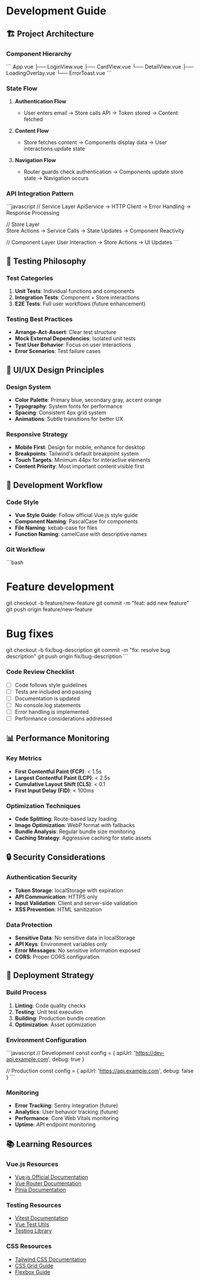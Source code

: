 # Development Guide

## 🏗️ Project Architecture

### Component Hierarchy

\`\`\`
App.vue
├── LoginView.vue
├── CardView.vue
└── DetailView.vue
    ├── LoadingOverlay.vue
    └── ErrorToast.vue
\`\`\`

### State Flow

1. **Authentication Flow**
   - User enters email → Store calls API → Token stored → Content fetched

2. **Content Flow**
   - Store fetches content → Components display data → User interactions update state

3. **Navigation Flow**
   - Router guards check authentication → Components update store state → Navigation occurs

### API Integration Pattern

\`\`\`javascript
// Service Layer
ApiService → HTTP Client → Error Handling → Response Processing

// Store Layer  
Store Actions → Service Calls → State Updates → Component Reactivity

// Component Layer
User Interaction → Store Actions → UI Updates
\`\`\`

## 🧪 Testing Philosophy

### Test Categories

1. **Unit Tests**: Individual functions and components
2. **Integration Tests**: Component + Store interactions
3. **E2E Tests**: Full user workflows (future enhancement)

### Testing Best Practices

- **Arrange-Act-Assert**: Clear test structure
- **Mock External Dependencies**: Isolated unit tests
- **Test User Behavior**: Focus on user interactions
- **Error Scenarios**: Test failure cases

## 🎨 UI/UX Design Principles

### Design System

- **Color Palette**: Primary blue, secondary gray, accent orange
- **Typography**: System fonts for performance
- **Spacing**: Consistent 4px grid system
- **Animations**: Subtle transitions for better UX

### Responsive Strategy

- **Mobile First**: Design for mobile, enhance for desktop
- **Breakpoints**: Tailwind's default breakpoint system
- **Touch Targets**: Minimum 44px for interactive elements
- **Content Priority**: Most important content visible first

## 🔧 Development Workflow

### Code Style

- **Vue Style Guide**: Follow official Vue.js style guide
- **Component Naming**: PascalCase for components
- **File Naming**: kebab-case for files
- **Function Naming**: camelCase with descriptive names

### Git Workflow

\`\`\`bash
# Feature development
git checkout -b feature/new-feature
git commit -m "feat: add new feature"
git push origin feature/new-feature

# Bug fixes
git checkout -b fix/bug-description
git commit -m "fix: resolve bug description"
git push origin fix/bug-description
\`\`\`

### Code Review Checklist

- [ ] Code follows style guidelines
- [ ] Tests are included and passing
- [ ] Documentation is updated
- [ ] No console.log statements
- [ ] Error handling is implemented
- [ ] Performance considerations addressed

## 📊 Performance Monitoring

### Key Metrics

- **First Contentful Paint (FCP)**: < 1.5s
- **Largest Contentful Paint (LCP)**: < 2.5s
- **Cumulative Layout Shift (CLS)**: < 0.1
- **First Input Delay (FID)**: < 100ms

### Optimization Techniques

- **Code Splitting**: Route-based lazy loading
- **Image Optimization**: WebP format with fallbacks
- **Bundle Analysis**: Regular bundle size monitoring
- **Caching Strategy**: Aggressive caching for static assets

## 🔒 Security Considerations

### Authentication Security

- **Token Storage**: localStorage with expiration
- **API Communication**: HTTPS only
- **Input Validation**: Client and server-side validation
- **XSS Prevention**: HTML sanitization

### Data Protection

- **Sensitive Data**: No sensitive data in localStorage
- **API Keys**: Environment variables only
- **Error Messages**: No sensitive information exposed
- **CORS**: Proper CORS configuration

## 🚀 Deployment Strategy

### Build Process

1. **Linting**: Code quality checks
2. **Testing**: Unit test execution
3. **Building**: Production bundle creation
4. **Optimization**: Asset optimization

### Environment Configuration

\`\`\`javascript
// Development
const config = {
  apiUrl: 'https://dev-api.example.com',
  debug: true
}

// Production
const config = {
  apiUrl: 'https://api.example.com',
  debug: false
}
\`\`\`

### Monitoring

- **Error Tracking**: Sentry integration (future)
- **Analytics**: User behavior tracking (future)
- **Performance**: Core Web Vitals monitoring
- **Uptime**: API endpoint monitoring

## 📚 Learning Resources

### Vue.js Resources

- [Vue.js Official Documentation](https://vuejs.org/)
- [Vue Router Documentation](https://router.vuejs.org/)
- [Pinia Documentation](https://pinia.vuejs.org/)

### Testing Resources

- [Vitest Documentation](https://vitest.dev/)
- [Vue Test Utils](https://test-utils.vuejs.org/)
- [Testing Library](https://testing-library.com/)

### CSS Resources

- [Tailwind CSS Documentation](https://tailwindcss.com/)
- [CSS Grid Guide](https://css-tricks.com/snippets/css/complete-guide-grid/)
- [Flexbox Guide](https://css-tricks.com/snippets/css/a-guide-to-flexbox/)
